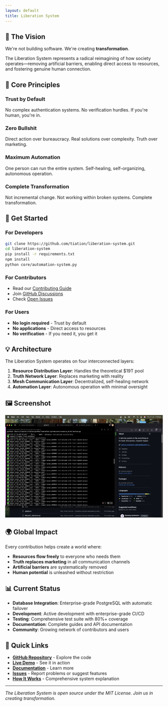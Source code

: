 ```yaml
---
layout: default
title: Liberation System
---
```


## 🌟 The Vision

We're not building software. We're creating **transformation**.

The Liberation System represents a radical reimagining of how society operates—removing artificial barriers, enabling direct access to resources, and fostering genuine human connection.

## 🎯 Core Principles

### Trust by Default
No complex authentication systems. No verification hurdles. If you're human, you're in.

### Zero Bullshit
Direct action over bureaucracy. Real solutions over complexity. Truth over marketing.

### Maximum Automation
One person can run the entire system. Self-healing, self-organizing, autonomous operation.

### Complete Transformation
Not incremental change. Not working within broken systems. Complete transformation.

## 🚀 Get Started

### For Developers
```bash
git clone https://github.com/tiation/liberation-system.git
cd liberation-system
pip install -r requirements.txt
npm install
python core/automation-system.py
```

### For Contributors
- Read our [Contributing Guide](https://github.com/tiation/liberation-system/blob/main/CONTRIBUTING.md)
- Join [GitHub Discussions](https://github.com/tiation/liberation-system/discussions)
- Check [Open Issues](https://github.com/tiation/liberation-system/issues)

### For Users
- **No login required** - Trust by default
- **No applications** - Direct access to resources
- **No verification** - If you need it, you get it

## 💡 Architecture

The Liberation System operates on four interconnected layers:

1. **Resource Distribution Layer**: Handles the theoretical $19T pool
2. **Truth Network Layer**: Replaces marketing with reality
3. **Mesh Communication Layer**: Decentralized, self-healing network
4. **Automation Layer**: Autonomous operation with minimal oversight

## 🖼️ Screenshot

![Main Interface](assets/screenshots/main-interface.jpg)

## 🌍 Global Impact

Every contribution helps create a world where:
- **Resources flow freely** to everyone who needs them
- **Truth replaces marketing** in all communication channels
- **Artificial barriers** are systematically removed
- **Human potential** is unleashed without restriction

## 📊 Current Status

- **Database Integration**: Enterprise-grade PostgreSQL with automatic failover
- **Development**: Active development with enterprise-grade CI/CD
- **Testing**: Comprehensive test suite with 80%+ coverage
- **Documentation**: Complete guides and API documentation
- **Community**: Growing network of contributors and users

## 🔗 Quick Links

- **[GitHub Repository](https://github.com/tiation/liberation-system)** - Explore the code
- **[Live Demo](https://tiation.github.io/liberation-system)** - See it in action
- **[Documentation](https://github.com/tiation/liberation-system/wiki)** - Learn more
- **[Issues](https://github.com/tiation/liberation-system/issues)** - Report problems or suggest features
- **[How It Works](faq)** - Comprehensive system explanation

---

*The Liberation System is open source under the MIT License. Join us in creating transformation.*

